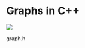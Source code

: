 # Graphs in C++

<a href="https://drive.google.com/file/d/0B9bHQYp5d9ScdGhpTTdhZkFvZWs/view?usp=sharing">
  <img src="http://file.fyicenter.com/b/h_file_icon.jpg">
</a>
<p> graph.h</p>
